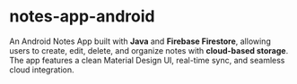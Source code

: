# notes-app-android
An Android Notes App built with **Java** and **Firebase Firestore**, allowing users to create, edit, delete, and organize notes with **cloud-based storage**.   The app features a clean Material Design UI, real-time sync, and seamless cloud integration.
